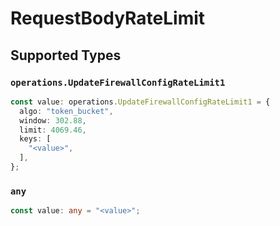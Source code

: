 # RequestBodyRateLimit


## Supported Types

### `operations.UpdateFirewallConfigRateLimit1`

```typescript
const value: operations.UpdateFirewallConfigRateLimit1 = {
  algo: "token_bucket",
  window: 302.88,
  limit: 4069.46,
  keys: [
    "<value>",
  ],
};
```

### `any`

```typescript
const value: any = "<value>";
```

